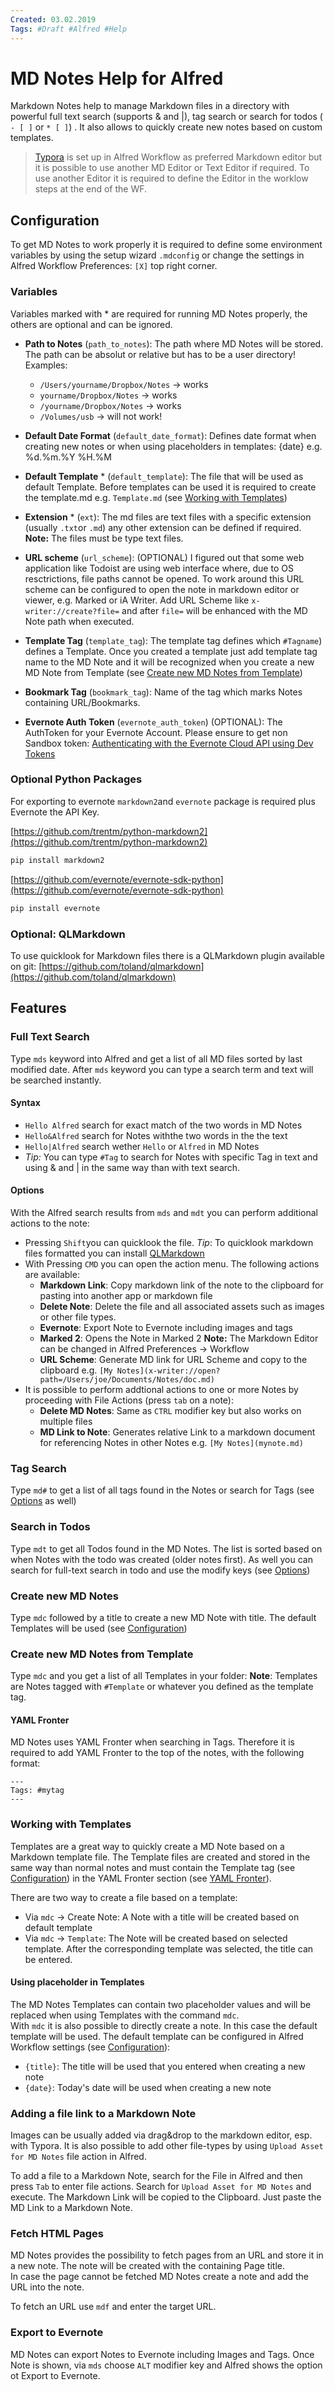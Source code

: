 ```yaml
---
Created: 03.02.2019
Tags: #Draft #Alfred #Help
---
```


# MD Notes Help for Alfred

Markdown Notes help to manage Markdown files in a directory with powerful full text search (supports & and |), tag search or search for todos ( `- [ ]` or `* [ ]`) . It also allows to quickly create new notes based on custom templates. 

> [Typora](https://typora.io/) is set up in Alfred Workflow as preferred Markdown editor but it is possible to use another MD Editor or Text Editor if required. To use another Editor it is required to define the Editor in the worklow steps at the end of the WF. 

## Configuration

To get MD Notes to work properly it is required to define some environment variables by using the setup wizard `.mdconfig` or change the settings in Alfred Workflow Preferences: `[X]` top right corner.

### Variables

Variables marked with * are required for running MD Notes properly, the others are optional and can be ignored.

* **Path to Notes** (`path_to_notes`): The path where MD Notes will be stored.
The path can be absolut or relative but has to be a user directory!   
Examples:
  * `/Users/yourname/Dropbox/Notes` →  works
  * `yourname/Dropbox/Notes` → works
  * `/yourname/Dropbox/Notes` →  works
  * `/Volumes/usb` →  will not work!

* **Default Date Format** (`default_date_format`): Defines date format when creating new notes or when using placeholders in templates: {date} e.g. %d.%m.%Y %H.%M
* **Default Template** * (`default_template`): The file that will be used as default Template. Before templates can be used it is required to create the template.md e.g. `Template.md` (see [Working with Templates](#Working%20with%20Templates)) 
* **Extension** * (`ext`): The md files are text files with a specific extension (usually `.txt`or `.md`) any other extension can be defined if required.   
  **Note:** The files must be type text files.
* **URL scheme** (`url_scheme`): (OPTIONAL) I figured out that some web application like Todoist are using web interface where, due to OS resctrictions, file paths cannot be opened. To work around this URL scheme can be configured to open the note in markdown editor or viewer, e.g. Marked or iA Writer. Add URL Scheme like `x-writer://create?file=` and after `file=` will be enhanced with the MD Note path when executed. 
* **Template Tag** (`template_tag`): The template tag defines which `#Tagname`) defines a Template. Once you created a template just add template tag name to the MD Note and it will be recognized when you create a new MD Note from Template (see [Create new MD Notes from Template](#Create%20new%20MD%20Notes%20from%20Template))
* **Bookmark Tag** (`bookmark_tag`): Name of the tag which marks Notes containing URL/Bookmarks.
* **Evernote Auth Token** (`evernote_auth_token`) (OPTIONAL): The AuthToken for your Evernote Account. Please ensure to get non Sandbox token: [Authenticating with the Evernote Cloud API using Dev Tokens](https://dev.evernote.com/doc/articles/dev_tokens.php)

### Optional Python Packages

For exporting to evernote `markdown2`and `evernote` package is required plus Evernote the API Key.

[https://github.com/trentm/python-markdown2](https://github.com/trentm/python-markdown2)

```bash
pip install markdown2
```
[https://github.com/evernote/evernote-sdk-python](https://github.com/evernote/evernote-sdk-python)

```bash
pip install evernote
```

### Optional: QLMarkdown

To use quicklook for Markdown files there is a QLMarkdown plugin available on git: [https://github.com/toland/qlmarkdown](https://github.com/toland/qlmarkdown)

## Features

### Full Text Search

Type `mds` keyword into Alfred and get a list of all MD files sorted by last modified date. After `mds` keyword you can type a search term and text will be searched instantly. 

#### Syntax

* `Hello Alfred` search for exact match of the two words in MD Notes
* `Hello&Alfred` search for Notes withthe two words in the the text 
* `Hello|Alfred` search wether `Hello` or `Alfred` in MD Notes
* *Tip:* You can type `#Tag` to search for Notes with specific Tag in text and using & and | in the same way than with text search.

#### Options

With the Alfred search results from `mds` and `mdt` you can perform additional actions to the note:

* Pressing `Shift`you can quicklook the file. 
    *Tip*: To quicklook markdown files formatted you can install [QLMarkdown](https://github.com/toland/qlmarkdown) 
* With Pressing `CMD` you can open the action menu. The following actions are available:
    * **Markdown Link**: Copy markdown link of the note to the clipboard for pasting into another app or markdown file
    * **Delete Note**: Delete the file and all associated assets such as images or other file types. 
    * **Evernote**: Export Note to Evernote including images and tags
    * **Marked 2**: Opens the Note in Marked 2 
        **Note:** The Markdown Editor can be changed in Alfred Preferences → Workflow
    * **URL Scheme**: Generate MD link for URL Scheme and copy to the clipboard e.g. `[My Notes](x-writer://open?path=/Users/joe/Documents/Notes/doc.md)`
* It is possible to perform addtional actions to one or more Notes by proceeding with File Actions (press `tab` on a note): 
    * **Delete MD Notes**: Same as `CTRL` modifier key but also works on multiple files
    * **MD Link to Note**: Generates relative Link to a markdown document for referencing Notes in other Notes e.g. `[My Notes](mynote.md)`

### Tag Search

Type `md#` to get a list of all tags found in the Notes or search for Tags (see [Options](#Options) as well)

### Search in Todos

Type `mdt` to get all Todos found in the MD Notes. The list is sorted  based on when Notes with the todo was created (older notes first). As well you can search for full-text search in todo and use the modify keys (see [Options](#Options))

### Create new MD Notes

Type `mdc` followed by a title to create a new MD Note with title. The default Templates will be used (see [Configuration](#Configuration))

### Create new MD Notes from Template

Type `mdc` and you get a list of all Templates in your folder: 
**Note**: Templates are Notes tagged with `#Template` or whatever you defined as the template tag. 

#### YAML Fronter

MD Notes uses YAML Fronter when searching in Tags. Therefore it is required to add YAML Fronter to the top of the notes, with the following format:

```
---
Tags: #mytag
---
```

### Working with Templates

Templates are a great way to quickly create a MD Note based on a Markdown template file. The Template files are created and stored in the same way than normal notes and must contain the Template tag (see [Configuration](#Configuration)) in the YAML Fronter section (see [YAML Fronter](#YAML%20Fonter)).

There are two way to create a file based on a template:

* Via `mdc` → Create Note: A Note with a title will be created based on default template
* Via `mdc` → `Template`: The Note will be created based on selected template. After the corresponding template was selected, the title can be entered.

#### Using placeholder in Templates

The MD Notes Templates can contain two placeholder values and will be replaced when using Templates with the command `mdc`.   
With `mdc` it is also possible to directly create a note. In this case the default template will be used. The default template can be configured in Alfred Workflow settings (see [Configuration](#Configuration)):

* `{title}`: The title will be used that you entered when creating a new note 
* `{date}`: Today's date will be used when creating a new note

### Adding a file link to a Markdown Note

Images can be usually added via drag&drop to the markdown editor, esp. with Typora. It is also possible to add other file-types by using `Upload Asset for MD Notes` file action in Alfred.

To add a file to a Markdown Note, search for the File in Alfred and then press `Tab` to enter file actions. Search for `Upload Asset for MD Notes` and execute. The Markdown Link will be copied to the Clipboard. Just paste the MD Link to a Markdown Note.

### Fetch HTML Pages

MD Notes provides the possibility to fetch pages from an URL and store it in a new note. The note will be created with the containing Page title.   
In case the page cannot be fetched MD Notes create a note and add the URL into the note.

To fetch an URL use `mdf` and enter the target URL.

### Export to Evernote

MD Notes can export Notes to Evernote including Images and Tags. Once Note is shown, via `mds` choose `ALT` modifier key and Alfred shows the option ot Export to Evernote.